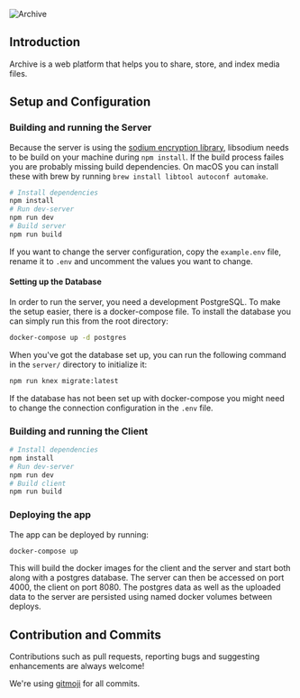 ![Archive](http://qvieo.com/githubimg/banner_archive.png)

## Introduction

Archive is a web platform that helps you to share, store, and index media files.

## Setup and Configuration

### Building and running the Server

Because the server is using the [sodium encryption library](https://www.npmjs.com/package/sodium), libsodium needs to be build on your machine during `npm install`. If the build process failes you are probably missing build dependencies. On macOS you can install these with brew by running `brew install libtool autoconf automake`.

``` bash
# Install dependencies
npm install
# Run dev-server
npm run dev
# Build server
npm run build
```

If you want to change the server configuration, copy the `example.env` file, rename it to `.env` and uncomment the values you want to change.

#### Setting up the Database

In order to run the server, you need a development PostgreSQL. To make the setup easier, there is a docker-compose file. To install the database you can simply run this from the root directory:
```bash
docker-compose up -d postgres
```

When you've got the database set up, you can run the following command in the `server/` directory to initialize it:
```bash
npm run knex migrate:latest
```

If the database has not been set up with docker-compose you might need to change the connection configuration in the `.env` file.

### Building and running the Client

``` bash
# Install dependencies
npm install
# Run dev-server
npm run dev
# Build client
npm run build
```

### Deploying the app

The app can be deployed by running: 
``` bash
docker-compose up
```
This will build the docker images for the client and the server and start both along with a postgres database. The server can then be accessed on port 4000, the client on port 8080. 
The postgres data as well as the uploaded data to the server are persisted using named docker volumes between deploys. 

## Contribution and Commits

Contributions such as pull requests, reporting bugs and suggesting enhancements are always welcome!

We're using [gitmoji](https://gitmoji.carloscuesta.me/) for all commits.
